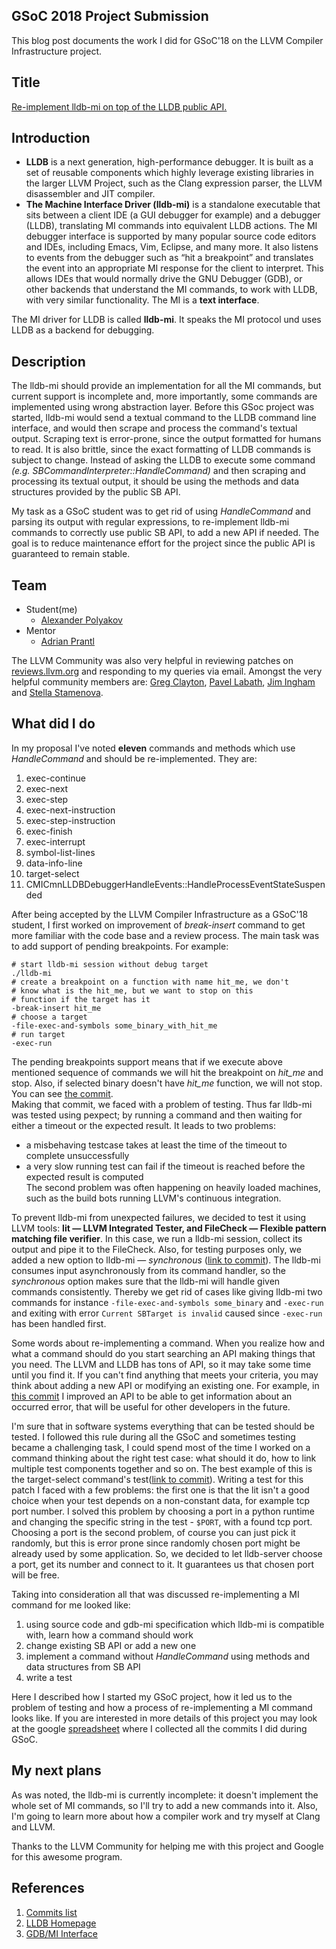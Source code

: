 ## GSoC 2018 Project Submission
This blog post documents the work I did for GSoC'18 on the LLVM Compiler Infrastructure project.

## Title
[Re-implement lldb-mi on top of the LLDB public API.](http://llvm.org/OpenProjects.html#lldb-reimplement-lldb-mi)

## Introduction
* **LLDB** is a next generation, high-performance debugger. It is built as a set of reusable components which highly leverage existing libraries in the larger LLVM Project, such as the Clang expression parser, the LLVM disassembler and JIT compiler.  
* **The Machine Interface Driver (lldb-mi)** is a standalone executable that sits between a client IDE (a GUI debugger for example) and a debugger (LLDB), translating MI commands into equivalent LLDB actions. The MI debugger interface is supported by many popular source code editors and IDEs, including Emacs, Vim, Eclipse, and many more. It also listens to events from the debugger such as “hit a breakpoint” and translates the event into an appropriate MI response for the client to interpret. This allows IDEs that would normally drive the GNU Debugger (GDB), or other backends that understand the MI commands, to work with LLDB, with very similar functionality. The MI is a **text interface**.

The MI driver for LLDB is called **lldb-mi**. It speaks the MI protocol und uses LLDB as a backend for debugging.

## Description
The lldb-mi should provide an implementation for all the MI commands, but current support is incomplete and, more importantly, some commands are implemented using wrong abstraction layer. Before this GSoc project was started, lldb-mi would send a textual command to the LLDB command line interface, and would then scrape and process the command's textual output. Scraping text is error-prone, since the output formatted for humans to read. It is also brittle, since the exact formatting of LLDB commands is subject to change. Instead of asking the LLDB to execute some command _(e.g. SBCommandInterpreter::HandleCommand)_ and then scraping and processing its textual output, it should be using the methods and data structures provided by the public SB API.  

My task as a GSoC student was to get rid of using _HandleCommand_ and parsing its output with regular expressions, to re-implement lldb-mi commands to correctly use public SB API, to add a new API if needed. The goal is to reduce maintenance effort for the project since the public API is guaranteed to remain stable.

## Team
* Student(me)
  * [Alexander Polyakov](https://reviews.llvm.org/p/apolyakov)
* Mentor
  * [Adrian Prantl](https://reviews.llvm.org/p/aprantl/) 

The LLVM Community was also very helpful in reviewing patches on [reviews.llvm.org](reviews.llvm.org) and responding to my queries via email. Amongst the very helpful community members are: [Greg Clayton](https://reviews.llvm.org/p/clayborg/), [Pavel Labath](https://reviews.llvm.org/p/labath/), [Jim Ingham](https://reviews.llvm.org/p/jingham/) and [Stella Stamenova](https://reviews.llvm.org/p/stella.stamenova/).

## What did I do
In my proposal I've noted **eleven** commands and methods which use _HandleCommand_ and should be re-implemented. They are:
1. exec-continue
1. exec-next
1. exec-step
1. exec-next-instruction
1. exec-step-instruction
1. exec-finish
1. exec-interrupt
1. symbol-list-lines
1. data-info-line
1. target-select
1. CMICmnLLDBDebuggerHandleEvents::HandleProcessEventStateSuspended

After being accepted by the LLVM Compiler Infrastructure as a GSoC'18 student, I first worked on improvement of _break-insert_ command to get more familiar with the code base and a review process. The main task was to add support of pending breakpoints. For example:
```
# start lldb-mi session without debug target
./lldb-mi
# create a breakpoint on a function with name hit_me, we don't
# know what is the hit_me, but we want to stop on this
# function if the target has it
-break-insert hit_me
# choose a target
-file-exec-and-symbols some_binary_with_hit_me
# run target
-exec-run
```
The pending breakpoints support means that if we execute above mentioned sequence of commands we will hit the breakpoint on _hit_me_ and stop. Also, if selected binary doesn't have _hit_me_ function, we will not stop. You can see [the commit](https://github.com/llvm-mirror/lldb/commit/26acfa38acd28a4fe345ef9d1268c8959f24c319).  
Making that commit, we faced with a problem of testing. Thus far lldb-mi was tested using pexpect; by running a command and then waiting for either a timeout or the expected result. It leads to two problems:
* a misbehaving testcase takes at least the time of the timeout to complete unsuccessfully
* a very slow running test can fail if the timeout is reached before the expected result is computed  
The second problem was often happening on heavily loaded machines, such as the build bots running LLVM's continuous integration.

To prevent lldb-mi from unexpected failures, we decided to test it using LLVM tools: **lit &mdash; LLVM Integrated Tester, and FileCheck &mdash; Flexible pattern matching file verifier**. In this case, we run a lldb-mi session, collect its output and pipe it to the FileCheck. Also, for testing purposes only, we added a new option to lldb-mi &mdash; _synchronous_ ([link to commit](https://github.com/llvm-mirror/lldb/commit/46982f26bc4f11492a81370876cf012fd80d3810)). The lldb-mi consumes input asynchronously from its command handler, so the _synchronous_ option makes sure that the lldb-mi will handle given commands consistently. Thereby we get rid of cases like giving lldb-mi two commands for instance `-file-exec-and-symbols some_binary` and `-exec-run` and exiting with error `Current SBTarget is invalid` caused since `-exec-run` has been handled first.  

Some words about re-implementing a command. When you realize how and what a command should do you start searching an API making things that you need. The LLVM and LLDB has tons of API, so it may take some time until you find it. If you can't find anything that meets your criteria, you may think about adding a new API or modifying an existing one. For example, in [this commit](https://github.com/llvm-mirror/lldb/commit/9aad861805c48c4a05655368b361141a1064847c) I improved an API to be able to get information about an occurred error, that will be useful for other developers in the future.

I'm sure that in software systems everything that can be tested should be tested. I followed this rule during all the GSoC and sometimes testing became a challenging task, I could spend most of the time I worked on a command thinking about the right test case: what should it do, how to link multiple test components together and so on. The best example of this is the target-select command's test([link to commit](https://github.com/llvm-mirror/lldb/commit/41e8493dce7c03d30a33f1f46190c1e8ee613d86)). Writing a test for this patch I faced with a few problems: the first one is that the lit isn't a good choice when your test depends on a non-constant data, for example tcp port number. I solved this problem by choosing a port in a python runtime and changing the specific string in the test - `$PORT`, with a found tcp port. Choosing a port is the second problem, of course you can just pick it randomly, but this is error prone since randomly chosen port might be already used by some application. So, we decided to let lldb-server choose a port, get its number and connect to it. It guarantees us that chosen port will be free.

Taking into consideration all that was discussed re-implementing a MI command for me looked like:
1. using source code and gdb-mi specification which lldb-mi is compatible with, learn how a command should work
2. change existing SB API or add a new one
3. implement a command without _HandleCommand_ using methods and data structures from SB API
4. write a test

Here I described how I started my GSoC project, how it led us to the problem of testing and how a process of re-implementing a MI command looks like. If you are interested in more details of this project you may look at the google [spreadsheet](https://docs.google.com/spreadsheets/d/1B5Ogofs7IdSPg9jKNdMIQy4jd5tKHbOpepiuHPMAR70/edit?usp=sharing) where I collected all the commits I did during GSoC.

## My next plans
As was noted, the lldb-mi is currently incomplete: it doesn't implement the whole set of MI commands, so I'll try to add a new commands into it. Also, I'm going to learn more about how a compiler work and try myself at Clang and LLVM.

Thanks to the LLVM Community for helping me with this project and Google for this awesome program.

## References
1. [Commits list](https://docs.google.com/spreadsheets/d/1B5Ogofs7IdSPg9jKNdMIQy4jd5tKHbOpepiuHPMAR70/edit?usp=sharing)
2. [LLDB Homepage](https://lldb.llvm.org/)
3. [GDB/MI Interface](https://ftp.gnu.org/old-gnu/Manuals/gdb/html_chapter/gdb_22.html)
